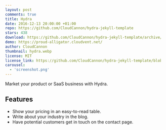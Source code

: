 ```yaml
---
layout: post
comments: true
title: Hydra
date: 2016-12-13 20:00:00 +01:00
repo: https://github.com/CloudCannon/hydra-jekyll-template
stars: 438
download: https://github.com/CloudCannon/hydra-jekyll-template/archive/master.zip
demo: https://proud-alligator.cloudvent.net/
author: CloudCannon
thumbnail: hydra.webp
license: MIT
license_link: https://github.com/CloudCannon/hydra-jekyll-template/blob/master/LICENSE
carousel:
  - 'screenshot.png'
---
```


Market your product or SaaS business with Hydra.

## Features

* Show your pricing in an easy-to-read table.
* Write about your industry in the blog.
* Have potential customers get in touch on the contact page.
